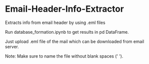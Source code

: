 # Email-Header-Info-Extractor
Extracts info from email header by using .eml files


Run database_formation.ipynb to get results in pd DataFrame.

Just upload .eml file of the mail which can be downloaded from email server. 

Note: Make sure to name the file without blank spaces (' ').
